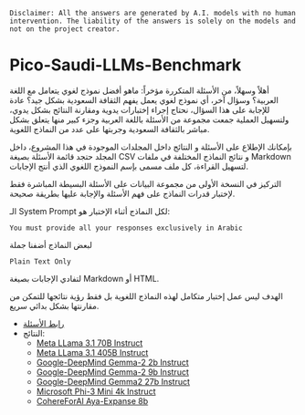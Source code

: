 ```
Disclaimer: All the answers are generated by A.I. models with no human intervention. The liability of the answers is solely on the models and not on the project creator.
```

# Pico-Saudi-LLMs-Benchmark

أهلاً وسهلاً، من الأسئلة المتكررة مؤخراً: ماهو أفضل نموذج لغوي يتعامل مع اللغة العربية؟ وسؤال آخر، أي نموذج لغوي يعمل يفهم الثقافة السعودية بشكل جيد؟
عادة للإجابة على هذا السؤال، نحتاج إجراء إختبارات يدوية ومقارنة النتائج بشكل يدوي، ولتسهيل العملية جمعت مجموعة من الأسئلة باللغة العربية وجزء كبير منها يتعلق بشكل مباشر بالثقافة السعودية وجربتها على عدد من النماذج اللغوية.

بإمكانك الإطلاع على الأسئلة و النتائج داخل المجلدات الموجودة في هذا المشروع، داخل المجلد حتجد قائمة الأسئلة بصيغة CSV و نتائج النماذج المختلفة في ملفات Markdown لتسهيل القراءة، كل ملف مسمى بإسم النموذج اللغوي الذي أنتج الإجابات.

التركيز في النسخة الأولى من مجموعة البيانات على الأسئلة البسيطة المباشرة فقط لإختبار قدرات النماذج على فهم الأسئلة والإجابة عليها بطريقة صحيحة.

الـ System Prompt لكل النماذج أثناء الإختبار هو:
```
You must provide all your responses exclusively in Arabic
```
لبعض النماذج أضفنا جملة
```
Plain Text Only
```
لتفادي الإجابات بصيغة Markdown أو HTML.

الهدف ليس عمل إختبار متكامل لهذه النماذج اللغوية بل فقط  رؤية نتائجها للتمكن من مقارنتها بشكل بدائي سريع.

- [رابط الأسئلة](v0.01/Pico-Saudi-LLMs-Questions-v0.01.csv)
- النتائج:
  - [Meta LLama 3.1 70B Instruct](v0.01/results/meta-llama-3-70b-instruct.md)
  - [Meta LLama 3.1 405B Instruct](v0.01/results/meta-llama-3.1-405b-instruct.md)
  - [Google-DeepMind Gemma-2 2b Instruct](v0.01/results/gemma-2-2b-it.md)
  - [Google-DeepMind Gemma-2 9b Instruct](v0.01/results/gemma2-9b-it.md)
  - [Google-DeepMind Gemma2 27b Instruct](v0.01/results/gemma2-27b-it.md)
  - [Microsoft Phi-3 Mini 4k Instruct](v0.01/results/phi-3-mini-4k-instruct.md)
  - [CohereForAI Aya-Expanse 8b](v0.01/results/CohereForAI-aya-expanse-8b.md)